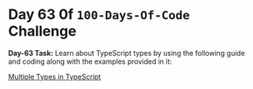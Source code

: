 # Day 63 0f `100-Days-Of-Code` Challenge

**Day-63 Task:**
Learn about TypeScript types by using the following guide and coding along with the examples provided in it:

[Multiple Types in TypeScript](https://github.com/AsharibAli/100-days-of-code/tree/main/day-63/TS-Types)